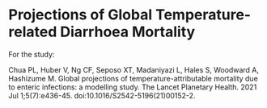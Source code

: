 # Projections of Global Temperature-related Diarrhoea Mortality

For the study:

Chua PL, Huber V, Ng CF, Seposo XT, Madaniyazi L, Hales S, Woodward A, Hashizume M. Global projections of temperature-attributable mortality due to enteric infections: a modelling study. The Lancet Planetary Health. 2021 Jul 1;5(7):e436-45. doi:10.1016/S2542-5196(21)00152-2.
